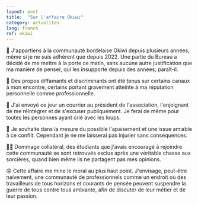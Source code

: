```yaml
---
layout: post
title:  "Sur l'affaire Okiwi"
category: actualites
lang: french
ref: okiwi
---
```


🚪 J'appartiens à la communauté bordelaise Okiwi depuis plusieurs années, même si je ne suis adhérent que depuis 2022. Une partie du Bureau a décidé de me mettre à la porte ce matin, sans aucune autre justification que ma manière de penser, qui les insupporte depuis des années, paraît-il.

🫵 Des propos diffamants et discriminants ont été tenus sur certains canaux à mon encontre, certains portant gravement atteinte à ma réputation personnelle comme professionnelle.

📜 J'ai envoyé ce jour un courrier au président de l'association, l'enjoignant de me réintégrer et de s'excuser publiquement. Je ferai de même pour toutes les personnes ayant crié avec les loups. 

🐍 Je souhaite dans la mesure du possible l'apaisement et une issue amiable à ce conflit. Cependant je ne me laisserai pas injurier sans conséquences.

👨‍🎓 Dommage collatéral, des étudiants que j'avais encouragé à rejoindre cette communauté se sont retrouvés exclus après une véritable chasse aux sorcières, quand bien même ils ne partagent pas mes opinions.

😞 Cette affaire me mine le moral au plus haut point. J'envisage, peut-être naïvement, une communauté de professionnels comme un endroit où des travailleurs de tous horizons et courants de pensée peuvent suspendre la guerre de tous contre tous ambiante, afin de discuter de leur métier et de leur passion.